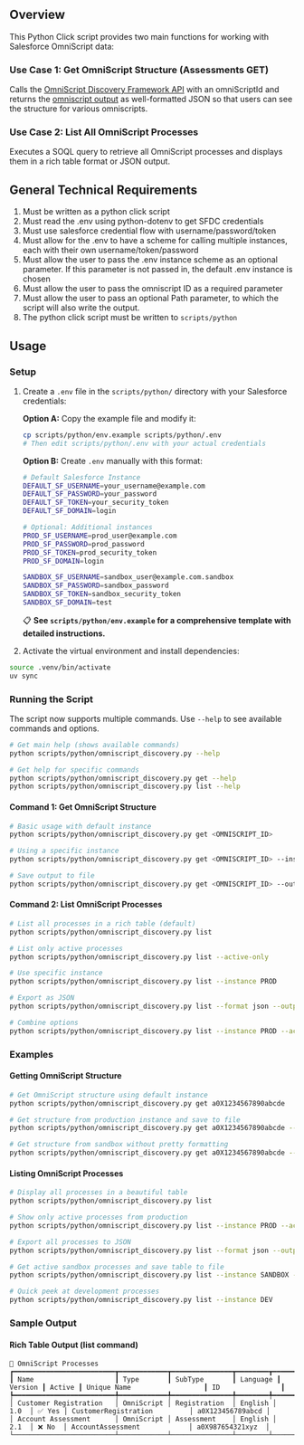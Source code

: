 ## Overview

This Python Click script provides two main functions for working with Salesforce OmniScript data:

### Use Case 1: Get OmniScript Structure (Assessments GET)
Calls the [OmniScript Discovery Framework API](https://developer.salesforce.com/docs/atlas.en-us.industries_reference.meta/industries_reference/connect_resources_store_discovery_framework_structure.htm) with an omniScriptId and returns the 
[omniscript output](https://developer.salesforce.com/docs/atlas.en-us.industries_reference.meta/industries_reference/connect_responses_omniscript_output.htm) as well-formatted JSON so that users can see the structure for various omniscripts.

### Use Case 2: List All OmniScript Processes
Executes a SOQL query to retrieve all OmniScript processes and displays them in a rich table format or JSON output.

## General Technical Requirements

1. Must be written as a python click script
2. Must read the .env using python-dotenv to get SFDC credentials
3. Must use salesforce credential flow with username/password/token
4. Must allow for the .env to have a scheme for calling multiple instances, each with their own username/token/password
5. Must allow the user to pass the .env instance scheme as an optional parameter.  If this parameter is not passed in, the default .env instance is chosen
6. Must allow the user to pass the omniscript ID as a required parameter
7. Must allow the user to pass an optional Path parameter, to which the script will also write the output.
8. The python click script must be written to `scripts/python`

## Usage

### Setup

1. Create a `.env` file in the `scripts/python/` directory with your Salesforce credentials:
   
   **Option A:** Copy the example file and modify it:
   ```bash
   cp scripts/python/env.example scripts/python/.env
   # Then edit scripts/python/.env with your actual credentials
   ```
   
   **Option B:** Create `.env` manually with this format:
   ```bash
   # Default Salesforce Instance
   DEFAULT_SF_USERNAME=your_username@example.com
   DEFAULT_SF_PASSWORD=your_password
   DEFAULT_SF_TOKEN=your_security_token
   DEFAULT_SF_DOMAIN=login

   # Optional: Additional instances
   PROD_SF_USERNAME=prod_user@example.com
   PROD_SF_PASSWORD=prod_password
   PROD_SF_TOKEN=prod_security_token
   PROD_SF_DOMAIN=login

   SANDBOX_SF_USERNAME=sandbox_user@example.com.sandbox
   SANDBOX_SF_PASSWORD=sandbox_password
   SANDBOX_SF_TOKEN=sandbox_security_token
   SANDBOX_SF_DOMAIN=test
   ```
   
   📋 **See `scripts/python/env.example` for a comprehensive template with detailed instructions.**

2. Activate the virtual environment and install dependencies:
```bash
source .venv/bin/activate
uv sync
```

### Running the Script

The script now supports multiple commands. Use `--help` to see available commands and options.

```bash
# Get main help (shows available commands)
python scripts/python/omniscript_discovery.py --help

# Get help for specific commands
python scripts/python/omniscript_discovery.py get --help
python scripts/python/omniscript_discovery.py list --help
```

#### Command 1: Get OmniScript Structure

```bash
# Basic usage with default instance
python scripts/python/omniscript_discovery.py get <OMNISCRIPT_ID>

# Using a specific instance
python scripts/python/omniscript_discovery.py get <OMNISCRIPT_ID> --instance PROD

# Save output to file
python scripts/python/omniscript_discovery.py get <OMNISCRIPT_ID> --output-path results.json
```

#### Command 2: List OmniScript Processes

```bash
# List all processes in a rich table (default)
python scripts/python/omniscript_discovery.py list

# List only active processes
python scripts/python/omniscript_discovery.py list --active-only

# Use specific instance
python scripts/python/omniscript_discovery.py list --instance PROD

# Export as JSON
python scripts/python/omniscript_discovery.py list --format json --output-path processes.json

# Combine options
python scripts/python/omniscript_discovery.py list --instance PROD --active-only --output-path active_prod_processes.txt
```

### Examples

#### Getting OmniScript Structure

```bash
# Get OmniScript structure using default instance
python scripts/python/omniscript_discovery.py get a0X1234567890abcde

# Get structure from production instance and save to file
python scripts/python/omniscript_discovery.py get a0X1234567890abcde --instance PROD --output-path prod_omniscript.json

# Get structure from sandbox without pretty formatting
python scripts/python/omniscript_discovery.py get a0X1234567890abcde --instance SANDBOX --no-pretty
```

#### Listing OmniScript Processes

```bash
# Display all processes in a beautiful table
python scripts/python/omniscript_discovery.py list

# Show only active processes from production
python scripts/python/omniscript_discovery.py list --instance PROD --active-only

# Export all processes to JSON
python scripts/python/omniscript_discovery.py list --format json --output-path all_processes.json

# Get active sandbox processes and save table to file
python scripts/python/omniscript_discovery.py list --instance SANDBOX --active-only --output-path sandbox_active.txt

# Quick peek at development processes
python scripts/python/omniscript_discovery.py list --instance DEV
```

### Sample Output

#### Rich Table Output (list command)
```
🔧 OmniScript Processes
┏━━━━━━━━━━━━━━━━━━━━━━━━━┳━━━━━━━━━━━━┳━━━━━━━━━━━━━━━┳━━━━━━━━┳━━━━━━━━┳━━━━━━━━┳━━━━━━━━━━━━━━━━━━━━━━━━━━━━━━┳━━━━━━━━━━━━━━━━━━┓
┃ Name                    ┃ Type       ┃ SubType       ┃ Language ┃ Version ┃ Active ┃ Unique Name                  ┃ ID               ┃
┡━━━━━━━━━━━━━━━━━━━━━━━━━╇━━━━━━━━━━━━╇━━━━━━━━━━━━━━━╇━━━━━━━━╇━━━━━━━━╇━━━━━━━━╇━━━━━━━━━━━━━━━━━━━━━━━━━━━━━━╇━━━━━━━━━━━━━━━━━━┩
│ Customer Registration   │ OmniScript │ Registration  │ English │   1.0  │ ✅ Yes │ CustomerRegistration         │ a0X123456789abcd │
│ Account Assessment      │ OmniScript │ Assessment    │ English │   2.1  │ ❌ No  │ AccountAssessment            │ a0X987654321xyz  │
└─────────────────────────┴────────────┴───────────────┴────────┴────────┴────────┴──────────────────────────────┴──────────────────┘
```
